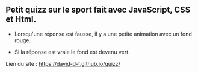 ## Petit quizz sur le sport fait avec JavaScript, CSS et Html.

- Lorsqu'une réponse est fausse, il y a une petite animation avec un fond rouge.

- Si la réponse est vraie le fond est devenu vert.

Lien du site : https://david-d-f.github.io/quizz/

